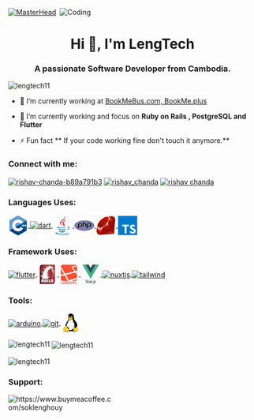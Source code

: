 [![MasterHead](https://firebasestorage.googleapis.com/v0/b/flexi-coding.appspot.com/o/dempgi7-520f8d5f-63d4-4453-8822-dbc149ae27f8.gif?alt=media&token=91c0c7b2-93c3-4029-b011-1a8703c5730d)](https://rishavchanda.io)
<img align="right" alt="Coding" width="400" src="https://cdn.dribbble.com/users/1162077/screenshots/3848914/programmer.gif">
<h1 align="center">Hi 👋, I'm LengTech</h1>
<h3 align="center">A passionate Software Developer from Cambodia.</h3>

<p align="left"> <img src="https://komarev.com/ghpvc/?username=lengtech11&label=Profile%20views&color=0e75b6&style=flat" alt="lengtech11" /> </p>

- 🔭 I’m currently working at [BookMeBus.com, BookMe.plus](https://www.bookme.plus)

- 🌱 I’m currently working and focus on **Ruby on Rails , PostgreSQL and Flutter**

- ⚡ Fun fact ** If your code working fine don't touch it anymore.**

<h3 align="left">Connect with me:</h3>

<p align="left">
<a href="https://www.linkedin.com/in/han-xin-791551241/?trk=public-profile-join-page" target="blank"><img align="center" src="https://raw.githubusercontent.com/rahuldkjain/github-profile-readme-generator/master/src/images/icons/Social/linked-in-alt.svg" alt="rishav-chanda-b89a791b3" height="30" width="40" /></a>
<a href="https://instagram.com/_han_xin_" target="blank"><img align="center" src="https://raw.githubusercontent.com/rahuldkjain/github-profile-readme-generator/master/src/images/icons/Social/instagram.svg" alt="rishav_chanda" height="30" width="40" /></a>
<a href="https://www.youtube.com/channel/UCekMgZhkaG8R0u_eovgAUpQ" target="blank"><img align="center" src="https://raw.githubusercontent.com/rahuldkjain/github-profile-readme-generator/master/src/images/icons/Social/youtube.svg" alt="rishav chanda" height="30" width="40" /></a>
</p>

<h3 align="left">Languages Uses:</h3>

<p align="left"> 
<a href="https://www.w3schools.com/cpp/" target="_blank"><img align="center" src="https://raw.githubusercontent.com/devicons/devicon/master/icons/cplusplus/cplusplus-original.svg" alt="cplusplus" width="40" height="40"/> </a> <a href="https://dart.dev" target="_blank" rel="noreferrer"> <img align="center" src="https://www.vectorlogo.zone/logos/dartlang/dartlang-icon.svg" alt="dart" width="40" height="40"/> </a>   <a href="https://www.java.com" target="_blank" rel="noreferrer"> <img align="center" src="https://raw.githubusercontent.com/devicons/devicon/master/icons/java/java-original.svg" alt="java" width="40" height="40"/> </a>   <a href="https://www.php.net" target="_blank" rel="noreferrer"> <img align="center" src="https://raw.githubusercontent.com/devicons/devicon/master/icons/php/php-original.svg" alt="php" width="40" height="40"/> </a>  <a href="https://www.ruby-lang.org/en/" target="_blank" rel="noreferrer"> <img align="center" src="https://raw.githubusercontent.com/devicons/devicon/master/icons/ruby/ruby-original.svg" alt="ruby" width="40" height="40"/> </a>  <a href="https://www.typescriptlang.org/" target="_blank" rel="noreferrer"> <img align="center" src="https://raw.githubusercontent.com/devicons/devicon/master/icons/typescript/typescript-original.svg" alt="typescript" width="40" height="40"/> </a>  </p>


<h3 align="left">Framework Uses:</h3>

<a href="https://flutter.dev" target="_blank" rel="noreferrer"> <img align="center" src="https://www.vectorlogo.zone/logos/flutterio/flutterio-icon.svg" alt="flutter" width="40" height="40"/> </a>
<a href="https://rubyonrails.org" target="_blank" rel="noreferrer"> <img align="center" src="https://raw.githubusercontent.com/devicons/devicon/master/icons/rails/rails-original-wordmark.svg" alt="rails" width="40" height="40"/> </a>
<a href="https://laravel.com/" target="_blank" rel="noreferrer"> <img align="center" src="https://raw.githubusercontent.com/devicons/devicon/master/icons/laravel/laravel-plain-wordmark.svg" alt="laravel" width="40" height="40"/> </a> 
<a href="https://vuejs.org/" target="_blank" rel="noreferrer"> <img align="center" src="https://raw.githubusercontent.com/devicons/devicon/master/icons/vuejs/vuejs-original-wordmark.svg" alt="vuejs" width="40" height="40"/> </a>
<a href="https://nuxtjs.org/" target="_blank" rel="noreferrer"> <img align="center" src="https://www.vectorlogo.zone/logos/nuxtjs/nuxtjs-icon.svg" alt="nuxtjs" width="40" height="40"/> </a>
<a href="https://tailwindcss.com/" target="_blank" rel="noreferrer"> <img align="center" src="https://www.vectorlogo.zone/logos/tailwindcss/tailwindcss-icon.svg" alt="tailwind" width="40" height="40"/> </a>



<h3 align="left">Tools:</h3>

<a href="https://www.arduino.cc/" target="_blank" rel="noreferrer"> <img align="center" src="https://cdn.worldvectorlogo.com/logos/arduino-1.svg" alt="arduino" width="40" height="40"/> </a>
<a href="https://git-scm.com/" target="_blank" rel="noreferrer"> <img align="center" src="https://www.vectorlogo.zone/logos/git-scm/git-scm-icon.svg" alt="git" width="40" height="40"/> </a>
<a href="https://www.linux.org/" target="_blank" rel="noreferrer"> <img align="center" src="https://raw.githubusercontent.com/devicons/devicon/master/icons/linux/linux-original.svg" alt="linux" width="40" height="40"/> </a>




<p><img align="left" src="https://github-readme-stats.vercel.app/api/top-langs?username=lengtech11&show_icons=true&locale=en&layout=compact&theme=tokyonight" alt="lengtech11" /></p>

<p>&nbsp;<img align="center" src="https://github-readme-stats.vercel.app/api?username=lengtech11&show_icons=true&locale=en&theme=tokyonight" alt="lengtech11" /></p>

<p><img align="center" src="https://github-readme-streak-stats.herokuapp.com/?user=lengtech11&&theme=tokyonight" alt="lengtech11" /></p>

<h3 align="left">Support:</h3>
<p><a href="https://www.buymeacoffee.com/soklenghouy"> <img align="left" src="https://cdn.buymeacoffee.com/buttons/v2/default-yellow.png" height="50" width="210" alt="https://www.buymeacoffee.com/soklenghouy" /></a></p><br><br>
